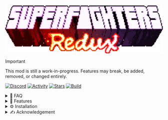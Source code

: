<p align="center"><img src="docs/Logo.gif" alt="Logo"/></p>

> [!IMPORTANT]
> This mod is still a work-in-progress. Features may break, be added, removed, or changed entirely.

[![Discord](https://img.shields.io/discord/978692248013275287?style=flat-square&logo=discord&label=Discord)](https://discord.gg/UbbCs2kywd)
[![Activity](https://img.shields.io/github/commit-activity/w/Odex64/SFR?style=flat-square&logo=Github&label=Activity)](https://github.com/Odex64/SFR/activity)
[![Stars](https://img.shields.io/github/stars/Odex64/SFR?style=flat-square&logo=Github&label=Stars)](https://github.com/Odex64/SFR/stargazers)
[![Build](https://img.shields.io/github/actions/workflow/status/Odex64/SFR/build.yml?style=flat-square&logo=github&label=Build)](https://github.com/Odex64/SFR/actions/workflows/build.yml)

<details>
<summary>📖 FAQ</summary>

## About
**Superfighters Redux** is an open-source mod for [Superfighters Deluxe](https://mythologicinteractive.com/SuperfightersDeluxe). It adds new content and tweaks existing mechanics for a more engaging and dynamic game experience.

## Do you have the developers' consent?
Yes, we do. However, please read the full [license](https://github.com/Odex64/SFR/blob/master/LICENSE) for detailed clarification.

</details>

<details>
<summary>🚀 Features</summary>

## Skins
Explore a plethora of new items and colors you can equip. Some skins even feature a tertiary color option.

![Skins Preview #1](docs/SkinsPreview1.gif)
![Skins Preview #2](docs/SkinsPreview2.gif)

## Weapons
Discover tons of new weapons and makeshift items, each with unique mechanics and effects.

![Weapons](docs/Weapons.gif)

## Tiles
Unleash your creativity with a vast collection of new tiles and colors, perfect for custom level design.

![Tiles](docs/Tiles.gif)

## Much More
Enjoy new music, sounds, triggers, gore effects, increased slots, special items, and various other enhancements.

</details>

<details>
<summary>⚙️ Installation</summary>

## Download
You can download the latest version of Superfighters Redux [here](https://github.com/Odex64/SFR/releases).

## Setup
1. Extract the downloaded archive into your `Superfighters Deluxe` folder. If you have a previous SFR installation, ensure it is deleted first.
2. Open Steam and change `Superfighters Deluxe` launch options to `cmd /k "%command%\..\SFR.exe"`.

</details>

<details>
<summary>✍️ Acknowledgement</summary>

## Special thanks
* To the developers of [Superfighters Deluxe](https://mythologicinteractive.com/SuperfightersDeluxe).
* [Argón](https://github.com/TheOriginalArgon) (Coder).
* Motto73 (Coder).
* [Near Huscarl](https://github.com/NearHuscarl) (Items editor).
* Shock (Artist).
* Dxse (Artist).
* KLI (Artist).
* Casey (Artist).
* Danila015 (Artist).
* Eiga (Balancement, Organizer).
* Samwow (Composer).
* Mimyuu (Special fonts).
* Heapons (Moderator, Tester).
* Olv (Moderator, Tester).
* GoreDemon (Tester).
* Pricey (Tester).
* Emmet Brown (Tester).
* Dark (Tester).
* Everyone else who contributed.

## Forks
* [SFDCT](https://github.com/Liokindy/SFDCT) - A mod compatible with vanilla clients with some QoL enhancements.

</details>

